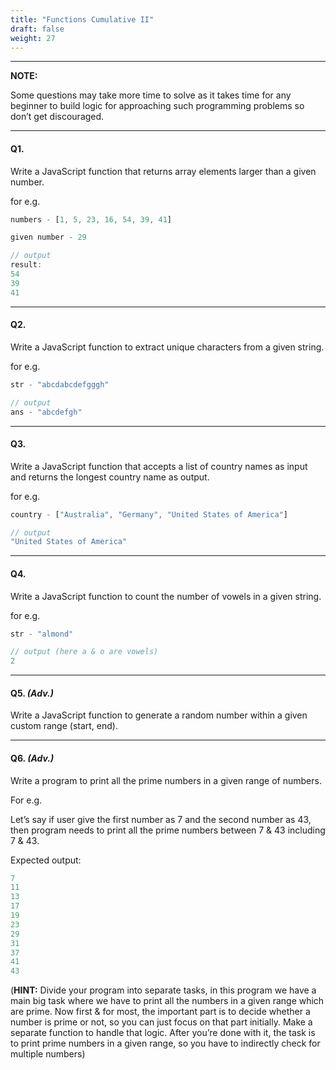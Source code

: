 ```yaml
---
title: "Functions Cumulative II"
draft: false
weight: 27
---
```


---

**NOTE:** 

Some questions may take more time to solve as it takes time for any beginner to build logic for approaching such programming problems so don’t get discouraged.

---

#### Q1.

Write a JavaScript function that returns array elements larger than a given number.

for e.g.

```jsx
numbers - [1, 5, 23, 16, 54, 39, 41]

given number - 29

// output
result:
54
39
41
```
---

#### Q2.

Write a JavaScript function to extract unique characters from a given string.

for e.g.

```jsx
str - "abcdabcdefgggh" 

// output
ans - "abcdefgh"
```
---

#### Q3.

Write a JavaScript function that accepts a list of country names as input and
returns the longest country name as output.

for e.g.

```jsx
country - ["Australia", "Germany", "United States of America"]

// output
"United States of America"
```
---

#### Q4.

Write a JavaScript function to count the number of vowels in a given string.

for e.g.

```jsx
str - "almond"

// output (here a & o are vowels)
2
```

---

#### Q5. _(Adv.)_

Write a JavaScript function to generate a random number within a given custom range
(start, end).

---

#### Q6. _(Adv.)_

Write a program to print all the prime numbers in a given range of numbers.

For e.g.

Let’s say if user give the first number as 7 and the second number as 43, then program needs to print all the prime numbers between 7 & 43 including 7 & 43.

Expected output:

```jsx
7
11
13
17
19
23
29
31
37
41
43
```

(**HINT:** Divide your program into separate tasks, in this program we have a main big task where we have to print all the numbers in a given range which are prime. Now first & for most, the important part is to decide whether a number is prime or not, so you can just focus on that part initially. Make a separate function to handle that logic. After you’re done with it, the task is to print prime numbers in a given range, so you have to indirectly check for multiple numbers)